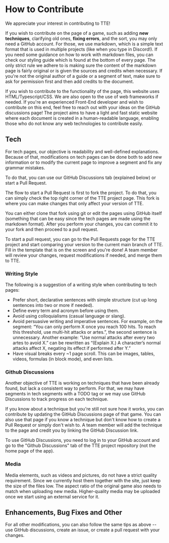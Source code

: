 # How to Contribute

We appreciate your interest in contributing to TTE!

If you wish to contribute on the page of a game, such as adding **new techniques**, clarifying old ones, **fixing errors**, and the sort, you may only need a GitHub account. For those, we use markdown, which is a simple text format that is used in multiple projects (like when you type in Discord!). If you need some guidance on how to work with markdown files, you can check our styling guide which is found at the bottom of every page. The only strict rule we adhere to is making sure the content of the markdown page is fairly original or is given the sources and credits when necessary. If you're not the original author of a guide or a segment of text, make sure to ask for permission first and then add credits to the document.

If you wish to contribute to the functionality of the page, this website uses HTML/Typescript/CSS. We are also open to the use of web frameworks if needed. If you're an experienced Front-End developer and wish to contribute on this end, feel free to reach out with your ideas on the GitHub discussions page! The project aims to have a light and fast static website where each document is created in a human-readable language, enabling those who do not know any web technologies to contribute easily.

## Tech

For tech pages, our objective is readability and well-defined explanations. Because of that, modifications on tech pages can be done both to add new information or to modify the current page to improve a segment and fix any grammar mistakes.

To do that, you can use our GitHub Discussions tab (explained below) or start a Pull Request.

The flow to start a Pull Request is first to fork the project. To do that, you can simply check the top right corner of the TTE project page. This fork is where you can make changes that only affect your version of TTE.

You can either clone that fork using git or edit the pages using GitHub itself (something that can be easy since the tech pages are made using the markdown format). After you perform your changes, you can commit it to your fork and then proceed to a pull request.

To start a pull request, you can go to the Pull Requests page for the TTE project and start comparing your version to the current main branch of TTE. Fill in the template that is on the screen and you're done! A team member will review your changes, request modifications if needed, and merge them to TTE.

### Writing Style

The following is a suggestion of a writing style when contributing to tech pages:

- Prefer short, declarative sentences with simple structure (cut up long sentences into two or more if needed).
- Define every term and acronym before using them.
- Avoid using colloquialisms (casual language or slang).
- Avoid persuasive writing and imperative sentences. For example, on the segment: “You can only perform X once you reach 100 hits. To reach this threshold, use multi-hit attacks or artes.”, the second sentence is unnecessary. Another example: “Use normal attacks after every two artes to avoid X.” can be rewritten as “(Explain X.) A character’s normal attacks affect X, negating its effect if performed after Y.”
- Have visual breaks every ~1 page scroll. This can be images, tables, videos, formulas (in block mode), and even lists.

### Github Discussions

Another objective of TTE is working on techniques that have been already found, but lack a consistent way to perform. For that, we may have segments in tech segments with a TODO tag or we may use GitHub Discussions to track progress on each technique.

If you know about a technique but you're still not sure how it works, you can contribute by updating the GitHub Discussions page of that game. You can also use that page if you know a technique but don't know how to create a Pull Request or simply don't wish to. A team member will add the technique to the page and credit you by linking the GitHub Discussion link.

To use GitHub Discussions, you need to log in to your GitHub account and go to the "Github Discussions" tab of the TTE project repository (not the home page of the app).

### Media

Media elements, such as videos and pictures, do not have a strict quality requirement. Since we currently host them together with the site, just keep the size of the files low. The aspect ratio of the original game also needs to match when uploading new media. Higher-quality media may be uploaded once we start using an external service for it.

## Enhancements, Bug Fixes and Other

For all other modifications, you can also follow the same tips as above -- use GitHub discussions, create an issue, or create a pull request with your changes.
